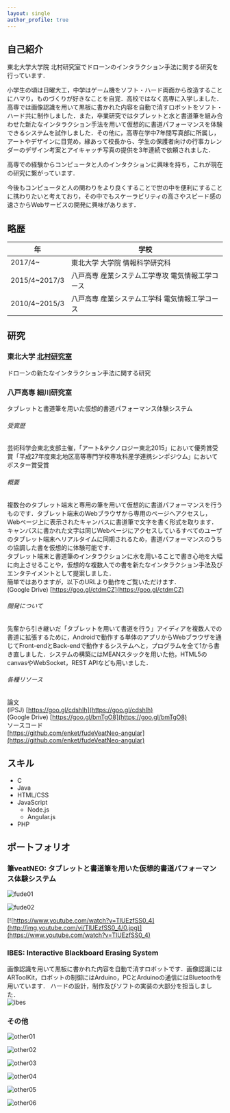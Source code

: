 ```yaml
---
layout: single
author_profile: true
---
```


## 自己紹介

東北大学大学院 北村研究室でドローンのインタラクション手法に関する研究を行っています．  
  
小学生の頃は日曜大工，中学はゲーム機をソフト・ハード両面から改造することにハマり，ものづくりが好きなことを自覚．高校ではなく高専に入学しました．  
高専では画像認識を用いて黒板に書かれた内容を自動で消すロボットをソフト・ハード共に制作しました．また，卒業研究ではタブレットと水と書道筆を組み合わせた新たなインタラクション手法を用いて仮想的に書道パフォーマンスを体験できるシステムを試作しました．その他に，高専在学中7年間写真部に所属し，アートやデザインに目覚め，縁あって校長から、学生の保護者向けの行事カレンダーのデザイン考案とアイキャッチ写真の提供を3年連続で依頼されました．  
  
高専での経験からコンピュータと人のインタクションに興味を持ち，これが現在の研究に繋がっています．  
  
今後もコンピュータと人の関わりをより良くすることで世の中を便利にすることに携わりたいと考えており，その中でもスケーラビリティの高さやスピード感の速さからWebサービスの開発に興味があります．  


## 略歴

| 年            | 学校                                              |
| ------------- | ------------------------------------------------- |
| 2017/4~       | 東北大学 大学院 情報科学研究科                    |  
| 2015/4~2017/3 | 八戸高専 産業システム工学専攻 電気情報工学コース  |
| 2010/4~2015/3 | 八戸高専 産業システム工学科 電気情報工学コース    |


## 研究

### 東北大学 [北村研究室](http://www.icd.riec.tohoku.ac.jp/)

ドローンの新たなインタラクション手法に関する研究

### 八戸高専 細川研究室

タブレットと書道筆を用いた仮想的書道パフォーマンス体験システム

###### 受賞歴

芸術科学会東北支部主催，「アート&テクノロジー東北2015」において優秀賞受賞「平成27年度東北地区高等専門学校専攻科産学連携シンポジウム」においてポスター賞受賞

###### 概要

複数台のタブレット端末と専用の筆を用いて仮想的に書道パフォーマンスを行うものです．タブレット端末のWebブラウザから専用のページへアクセスし，Webページ上に表示されたキャンバスに書道筆で文字を書く形式を取ります．キャンバスに書かれた文字は同じWebページにアクセスしているすべてのユーザのタブレット端末へリアルタイムに同期されるため，書道パフォーマンスのうちの協調した書を仮想的に体験可能です．  
タブレット端末と書道筆のインタラクションに水を用いることで書き心地を大幅に向上させることや，仮想的な複数人での書を新たなインタラクション手法及びエンタテイメントとして提案しました．  
簡単ではありますが，以下のURLより動作をご覧いただけます．  
(Google Drive) [https://goo.gl/ctdmCZ](https://goo.gl/ctdmCZ)

###### 開発について

先輩から引き継いだ「タブレットを用いて書道を行う」アイディアを複数人での書道に拡張するために，Androidで動作する単体のアプリからWebブラウザを通じてFront-endとBack-endで動作するシステムへと，プログラムを全て1から書き直しました．システムの構築にはMEANスタックを用いた他，HTML5のcanvasやWebSocket，REST APIなども用いました．  

###### 各種リソース

論文  
(IPSJ) [https://goo.gl/cdshIh](https://goo.gl/cdshIh)  
(Google Drive) [https://goo.gl/bmTgO8](https://goo.gl/bmTgO8)  
ソースコード  
[https://github.com/enket/fudeVeatNeo-angular](https://github.com/enket/fudeVeatNeo-angular)  

## スキル
  * C	
  * Java
  * HTML/CSS	
  * JavaScript
    * Node.js
    * Angular.js
  * PHP

## ポートフォリオ

### 筆veatNEO: タブレットと書道筆を用いた仮想的書道パフォーマンス体験システム

![fude01](/assets/images/fude01.png)  

![fude02](/assets/images/fude02.png)  

[![https://www.youtube.com/watch?v=TlUEzfSS0_4](http://img.youtube.com/vi/TlUEzfSS0_4/0.jpg)](https://www.youtube.com/watch?v=TlUEzfSS0_4)  


### IBES: Interactive Blackboard Erasing System

画像認識を用いて黒板に書かれた内容を自動で消すロボットです．画像認識にはARToolKit，ロボットの制御にはArduino，PCとArduinoの通信にはBluetoothを用いています． ハードの設計，制作及びソフトの実装の大部分を担当しました．  
![ibes](/assets/images/ibes.png)

### その他
![other01](/assets/images/other01.jpeg)

![other02](/assets/images/other02.jpeg)

![other03](/assets/images/other03.jpeg)

![other04](/assets/images/other04.jpeg)

![other05](/assets/images/other05.jpeg)

![other06](/assets/images/other06.png)

